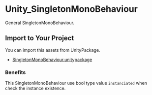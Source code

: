 # Unity_SingletonMonoBehaviour

General SingletonMonoBehaviour.

## Import to Your Project

You can import this assets from UnityPackage.

- [SingletonMonoBehaviour.unitypackage](https://github.com/XJINE/Unity_SingletonMonoBehaviour/blob/master/SingletonMonoBehaviour.unitypackage)

### Benefits

This SingletonMonoBehaviour use bool type value ``instanciated`` when check the instance existence.

